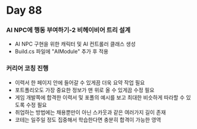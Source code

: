 # Day 88

### AI NPC에 행동 부여하기-2 비헤이비어 트리 설계

- AI NPC 구현을 위한 캐릭터 및 AI 컨트롤러 클래스 생성
- Build.cs 파일에 "AIModule" 추가 후 적용

### 커리어 코칭 진행

- 이력서 한 페이지 안에 들어갈 수 있게끔 더욱 요약 작업 필요
- 포트폴리오도 가장 중요한 정보가 맨 위로 올 수 있게끔 수정 필요
- 게임 개발쪽에 합격한 이력서 및 포폴의 예시를 보고 최대한 비슷하게 따라할 수 있도록 수정 필요
- 취업하는 방법에는 채용뿐만이 아닌 스카웃과 같은 여러가지 길이 존재
- 코테는 일주일 정도 집중해서 학습한다면 충분히 합격이 가능한 영역


